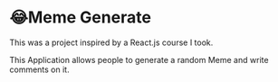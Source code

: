 # 😂Meme Generate
This was a project inspired by a React.js course I took.

This Application allows people to generate a random Meme and write comments on it.

